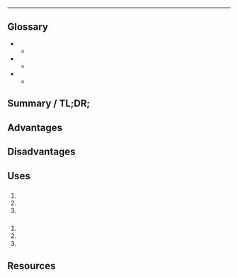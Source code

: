 # 
---

## Glossary
*  - 
*  - 
*  - 

## Summary / TL;DR;

## Advantages 

## Disadvantages

## Uses 

#####
1.
2.
3.

#####
1.
2.
3.



## Resources
[]()
[]()
[]()
